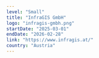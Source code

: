 ```yaml
---
level: "Small"
title: "InfraGIS GmbH"
logo: "infragis-gmbh.png"
startDate: "2025-03-01"
endDate: "2026-02-28"
link: "https://www.infragis.at/"
country: "Austria"
---
```

